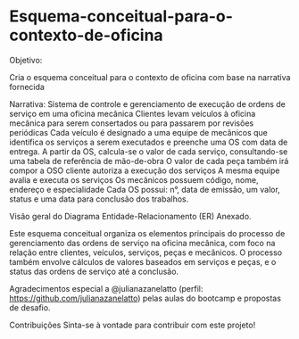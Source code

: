 # Esquema-conceitual-para-o-contexto-de-oficina

Objetivo:

Cria o esquema conceitual para o contexto de oficina com base na narrativa fornecida

Narrativa:
Sistema de controle e gerenciamento de execução de ordens de serviço em uma oficina mecânica
Clientes levam veículos à oficina mecânica para serem consertados ou para passarem por revisões  periódicas
Cada veículo é designado a uma equipe de mecânicos que identifica os serviços a serem executados e preenche uma OS com data de entrega.
A partir da OS, calcula-se o valor de cada serviço, consultando-se uma tabela de referência de mão-de-obra
O valor de cada peça também irá compor a OSO cliente autoriza a execução dos serviços
A mesma equipe avalia e executa os serviços
Os mecânicos possuem código, nome, endereço e especialidade
Cada OS possui: n°, data de emissão, um valor, status e uma data para conclusão dos trabalhos.

Visão geral do Diagrama Entidade-Relacionamento (ER) Anexado.

Este esquema conceitual organiza os elementos principais do processo de gerenciamento das ordens de serviço na oficina mecânica, com foco na relação entre clientes, veículos, serviços, peças e mecânicos. O processo também envolve cálculos de valores baseados em serviços e peças, e o status das ordens de serviço até a conclusão.

Agradecimentos especial a @julianazanelatto (perfil: https://github.com/julianazanelatto) pelas aulas do bootcamp e propostas de desafio.

Contribuições Sinta-se à vontade para contribuir com este projeto!
